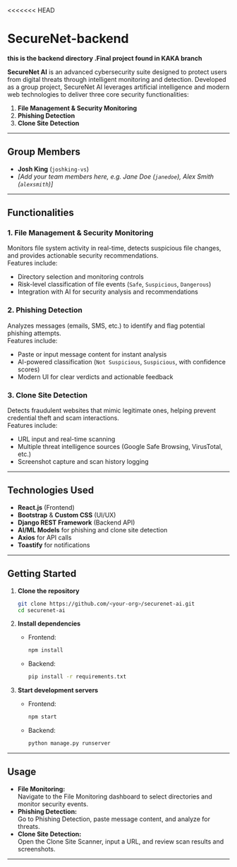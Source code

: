 
<<<<<<< HEAD
# SecureNet-backend
  **this is the backend directory .Final project found in KAKA branch**


**SecureNet AI** is an advanced cybersecurity suite designed to protect users from digital threats through intelligent monitoring and detection. Developed as a group project, SecureNet AI leverages artificial intelligence and modern web technologies to deliver three core security functionalities:

1. **File Management & Security Monitoring**
2. **Phishing Detection**
3. **Clone Site Detection**

---

## Group Members

- **Josh King** (`joshking-vs`)
- _[Add your team members here, e.g. Jane Doe (`janedoe`), Alex Smith (`alexsmith`)]_

---

## Functionalities

### 1. File Management & Security Monitoring

Monitors file system activity in real-time, detects suspicious file changes, and provides actionable security recommendations.  
Features include:
- Directory selection and monitoring controls
- Risk-level classification of file events (`Safe`, `Suspicious`, `Dangerous`)
- Integration with AI for security analysis and recommendations

### 2. Phishing Detection

Analyzes messages (emails, SMS, etc.) to identify and flag potential phishing attempts.  
Features include:
- Paste or input message content for instant analysis
- AI-powered classification (`Not Suspicious`, `Suspicious`, with confidence scores)
- Modern UI for clear verdicts and actionable feedback

### 3. Clone Site Detection

Detects fraudulent websites that mimic legitimate ones, helping prevent credential theft and scam interactions.  
Features include:
- URL input and real-time scanning
- Multiple threat intelligence sources (Google Safe Browsing, VirusTotal, etc.)
- Screenshot capture and scan history logging

---

## Technologies Used

- **React.js** (Frontend)
- **Bootstrap** & **Custom CSS** (UI/UX)
- **Django REST Framework** (Backend API)
- **AI/ML Models** for phishing and clone site detection
- **Axios** for API calls
- **Toastify** for notifications

---

## Getting Started

1. **Clone the repository**  
   ```bash
   git clone https://github.com/<your-org>/securenet-ai.git
   cd securenet-ai
   ```

2. **Install dependencies**  
   - Frontend:  
     ```bash
     npm install
     ```
   - Backend:  
     ```bash
     pip install -r requirements.txt
     ```

3. **Start development servers**  
   - Frontend:  
     ```bash
     npm start
     ```
   - Backend:  
     ```bash
     python manage.py runserver
     ```

---

## Usage

- **File Monitoring:**  
  Navigate to the File Monitoring dashboard to select directories and monitor security events.
- **Phishing Detection:**  
  Go to Phishing Detection, paste message content, and analyze for threats.
- **Clone Site Detection:**  
  Open the Clone Site Scanner, input a URL, and review scan results and screenshots.

---

